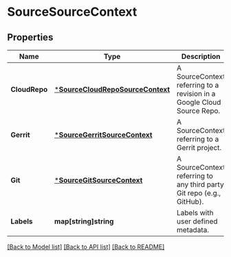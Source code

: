 # SourceSourceContext

## Properties
Name | Type | Description | Notes
------------ | ------------- | ------------- | -------------
**CloudRepo** | [***SourceCloudRepoSourceContext**](sourceCloudRepoSourceContext.md) | A SourceContext referring to a revision in a Google Cloud Source Repo. | [optional] [default to null]
**Gerrit** | [***SourceGerritSourceContext**](sourceGerritSourceContext.md) | A SourceContext referring to a Gerrit project. | [optional] [default to null]
**Git** | [***SourceGitSourceContext**](sourceGitSourceContext.md) | A SourceContext referring to any third party Git repo (e.g., GitHub). | [optional] [default to null]
**Labels** | **map[string]string** | Labels with user defined metadata. | [optional] [default to null]

[[Back to Model list]](../README.md#documentation-for-models) [[Back to API list]](../README.md#documentation-for-api-endpoints) [[Back to README]](../README.md)


